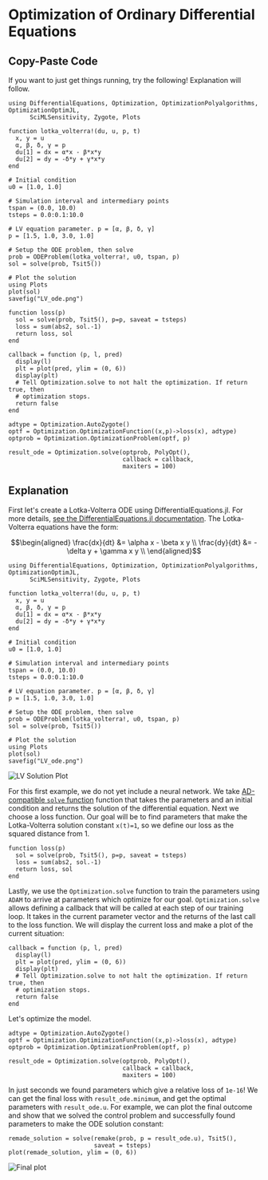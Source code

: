 # Optimization of Ordinary Differential Equations

## Copy-Paste Code

If you want to just get things running, try the following! Explanation will
follow.

```@example optode_cp
using DifferentialEquations, Optimization, OptimizationPolyalgorithms, OptimizationOptimJL, 
      SciMLSensitivity, Zygote, Plots

function lotka_volterra!(du, u, p, t)
  x, y = u
  α, β, δ, γ = p
  du[1] = dx = α*x - β*x*y
  du[2] = dy = -δ*y + γ*x*y
end

# Initial condition
u0 = [1.0, 1.0]

# Simulation interval and intermediary points
tspan = (0.0, 10.0)
tsteps = 0.0:0.1:10.0

# LV equation parameter. p = [α, β, δ, γ]
p = [1.5, 1.0, 3.0, 1.0]

# Setup the ODE problem, then solve
prob = ODEProblem(lotka_volterra!, u0, tspan, p)
sol = solve(prob, Tsit5())

# Plot the solution
using Plots
plot(sol)
savefig("LV_ode.png")

function loss(p)
  sol = solve(prob, Tsit5(), p=p, saveat = tsteps)
  loss = sum(abs2, sol.-1)
  return loss, sol
end

callback = function (p, l, pred)
  display(l)
  plt = plot(pred, ylim = (0, 6))
  display(plt)
  # Tell Optimization.solve to not halt the optimization. If return true, then
  # optimization stops.
  return false
end

adtype = Optimization.AutoZygote()
optf = Optimization.OptimizationFunction((x,p)->loss(x), adtype)
optprob = Optimization.OptimizationProblem(optf, p)

result_ode = Optimization.solve(optprob, PolyOpt(),
                                callback = callback,
                                maxiters = 100)
```

## Explanation

First let's create a Lotka-Volterra ODE using DifferentialEquations.jl. For
more details, [see the DifferentialEquations.jl documentation](https://docs.sciml.ai/DiffEqDocs/stable/). The Lotka-Volterra equations have the form:

```math
\begin{aligned}
\frac{dx}{dt} &= \alpha x - \beta x y      \\
\frac{dy}{dt} &= -\delta y + \gamma x y    \\
\end{aligned}
```

```@example optode
using DifferentialEquations, Optimization, OptimizationPolyalgorithms, OptimizationOptimJL, 
      SciMLSensitivity, Zygote, Plots

function lotka_volterra!(du, u, p, t)
  x, y = u
  α, β, δ, γ = p
  du[1] = dx = α*x - β*x*y
  du[2] = dy = -δ*y + γ*x*y
end

# Initial condition
u0 = [1.0, 1.0]

# Simulation interval and intermediary points
tspan = (0.0, 10.0)
tsteps = 0.0:0.1:10.0

# LV equation parameter. p = [α, β, δ, γ]
p = [1.5, 1.0, 3.0, 1.0]

# Setup the ODE problem, then solve
prob = ODEProblem(lotka_volterra!, u0, tspan, p)
sol = solve(prob, Tsit5())

# Plot the solution
using Plots
plot(sol)
savefig("LV_ode.png")
```

![LV Solution Plot](https://user-images.githubusercontent.com/1814174/51388169-9a07f300-1af6-11e9-8c6c-83c41e81d11c.png)

For this first example, we do not yet include a neural network. We take
[AD-compatible `solve`
function](https://docs.sciml.ai/SciMLSensitivity/stable/manual/differential_equation_sensitivities/) function
that takes the parameters and an initial condition and returns the solution of
the differential equation. Next we choose a loss function. Our goal will be to
find parameters that make the Lotka-Volterra solution constant `x(t)=1`, so we
define our loss as the squared distance from 1.

```@example optode
function loss(p)
  sol = solve(prob, Tsit5(), p=p, saveat = tsteps)
  loss = sum(abs2, sol.-1)
  return loss, sol
end
```

Lastly, we use the `Optimization.solve` function to train the parameters using `ADAM` to
arrive at parameters which optimize for our goal. `Optimization.solve` allows defining
a callback that will be called at each step of our training loop. It takes in
the current parameter vector and the returns of the last call to the loss
function. We will display the current loss and make a plot of the current
situation:

```@example optode
callback = function (p, l, pred)
  display(l)
  plt = plot(pred, ylim = (0, 6))
  display(plt)
  # Tell Optimization.solve to not halt the optimization. If return true, then
  # optimization stops.
  return false
end
```

Let's optimize the model.

```@example optode
adtype = Optimization.AutoZygote()
optf = Optimization.OptimizationFunction((x,p)->loss(x), adtype)
optprob = Optimization.OptimizationProblem(optf, p)

result_ode = Optimization.solve(optprob, PolyOpt(),
                                callback = callback,
                                maxiters = 100)
```

In just seconds we found parameters which give a relative loss of `1e-16`! We can
get the final loss with `result_ode.minimum`, and get the optimal parameters
with `result_ode.u`. For example, we can plot the final outcome and show
that we solved the control problem and successfully found parameters to make the
ODE solution constant:

```@example optode
remade_solution = solve(remake(prob, p = result_ode.u), Tsit5(),      
                        saveat = tsteps)
plot(remade_solution, ylim = (0, 6))
```

![Final plot](https://user-images.githubusercontent.com/1814174/51399500-1f4dd080-1b14-11e9-8c9d-144f93b6eac2.gif)
